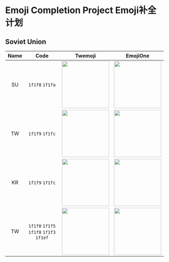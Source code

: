 # Emoji Completion Project  Emoji补全计划
 
## Soviet Union

| Name | Code | Twemoji | EmojiOne |
|:-:|:-:|:-:|:-:|
| SU | `1f1f8` `1f1fa` | <img src="https://raw.githubusercontent.com/RainySummerLuo/EmojiCompletionProject/main/draw/Twemoji/emoji_u1f1f8_1f1fa.png" width="150px" /> | <img src="https://raw.githubusercontent.com/RainySummerLuo/EmojiCompletionProject/main/draw/EmojiOne/emoji_u1f1f8_1f1fa.png" width="150px" /> |
| TW | `1f1f9` `1f1fc` | <img src="https://raw.githubusercontent.com/RainySummerLuo/EmojiCompletionProject/main/draw/Twemoji/emoji_u1f1f9_1f1fc.png" width="150px" /> | <img src="https://raw.githubusercontent.com/RainySummerLuo/EmojiCompletionProject/main/draw/EmojiOne/emoji_u1f1f9_1f1fc.png" width="150px" /> |
| KR | `1f1f9` `1f1fc` | <img src="https://raw.githubusercontent.com/RainySummerLuo/EmojiCompletionProject/main/draw/Twemoji/emoji_u1f1f0_1f1f7.png" width="150px" /> | <img src="https://raw.githubusercontent.com/RainySummerLuo/EmojiCompletionProject/main/draw/EmojiOne/emoji_u1f1f0_1f1f7.png" width="150px" /> |
| TW | `1f1f0` `1f1f5` `1f1f8` `1f1f3` `1f1ef` | <img src="https://raw.githubusercontent.com/RainySummerLuo/EmojiCompletionProject/main/draw/Twemoji/emoji_u1f1f0_1f1f5_1f1f8_1f1f3_1f1ef.png" width="150px" /> | <img src="https://raw.githubusercontent.com/RainySummerLuo/EmojiCompletionProject/main/draw/EmojiOne/emoji_u1f1f0_1f1f5_1f1f8_1f1f3_1f1ef.png" width="150px" /> |

